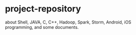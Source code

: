 # project-repository
about Shell, JAVA, C, C++, Hadoop, Spark, Storm, Android, iOS programming, and some documents.
